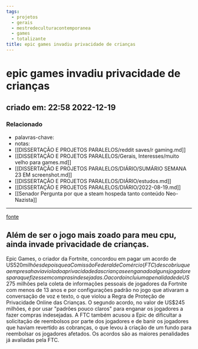 ```yaml
---
tags:
  - projetos
  - gerais
  - mestredeculturacontemporanea
  - games
  - totalizante
title: epic games invadiu privacidade de crianças
---
```

# epic games invadiu privacidade de crianças
## criado em: 22:58 2022-12-19

### Relacionado
- palavras-chave: 
- notas: 
- [[DISSERTAÇÃO E PROJETOS PARALELOS/reddit saves/r gaming.md]]
- [[DISSERTAÇÃO E PROJETOS PARALELOS/Gerais, Interesses/muito velho para games.md]]
- [[DISSERTAÇÃO E PROJETOS PARALELOS/DIÁRIO/SUMÁRIO SEMANA 23 EM screenshot.md]]
- [[DISSERTAÇÃO E PROJETOS PARALELOS/DIÁRIO/estudos.md]]
- [[DISSERTAÇÃO E PROJETOS PARALELOS/DIÁRIO/2022-08-19.md]]
- [[Senador Pergunta por que a steam hospeda tanto conteúdo Neo-Nazista]]
---
[fonte](https://kotaku.com/fortnite-epic-games-ftc-fine-privacy-refunds-skins-1849910311)
## Além de ser o jogo mais zoado para meu cpu, ainda invade privacidade de crianças.

Epic Games, o criador da Fortnite, concordou em pagar um acordo de US$520 milhões depois que a Comissão Federal de Comércio (FTC) descobriu que a empresa havia violado a privacidade das crianças e enganado alguns jogadores para que fizessem compras indesejadas. O acordo inclui uma penalidade de US$275 milhões pela coleta de informações pessoais de jogadores da Fortnite com menos de 13 anos e por configurações padrão no jogo que ativaram a conversação de voz e texto, o que violou a Regra de Proteção de Privacidade Online das Crianças. O segundo acordo, no valor de US$245 milhões, é por usar "padrões pouco claros" para enganar os jogadores a fazer compras indesejadas. A FTC também acusou a Epic de dificultar a solicitação de reembolsos por parte dos jogadores e de banir os jogadores que haviam revertido as cobranças, o que levou à criação de um fundo para reembolsar os jogadores afetados. Os acordos são as maiores penalidades já avaliadas pela FTC.